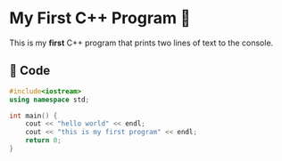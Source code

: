 # My First C++ Program 🚀

This is my **first** C++ program that prints two lines of text to the console.

## 📄 Code

```cpp
#include<iostream>
using namespace std;

int main() {
    cout << "hello world" << endl;
    cout << "this is my first program" << endl;
    return 0;
}
